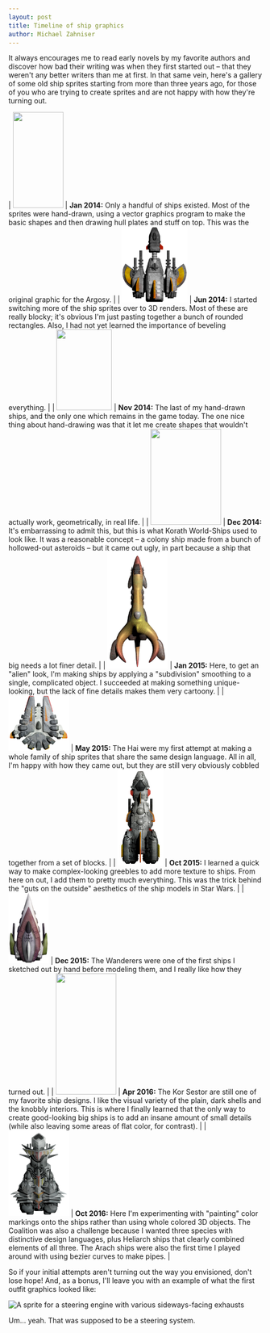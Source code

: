 ```yaml
---
layout: post
title: Timeline of ship graphics
author: Michael Zahniser
---
```

It always encourages me to read early novels by my favorite authors and discover how bad their writing was when they first started out &ndash; that they weren't any better writers than me at first. In that same vein, here's a gallery of some old ship sprites starting from more than three years ago, for those of you who are trying to create sprites and are not happy with how they're turning out.

| <img class="centered shadowed" src="/images/timeline/argosy.png" width="100" height="190" /> | **Jan 2014:** Only a handful of ships existed. Most of the sprites were hand-drawn, using a vector graphics program to make the basic shapes and then drawing hull plates and stuff on top. This was the original graphic for the Argosy. |
| <img class="centered shadowed" src="/images/timeline/firebird.png" width="130" height="150" /> | **Jun 2014:** I started switching more of the ship sprites over to 3D renders. Most of these are really blocky; it's obvious I'm just pasting together a bunch of rounded rectangles. Also, I had not yet learned the importance of beveling everything. |
| <img class="centered shadowed" src="/images/timeline/raider.png" width="110" height="160" /> | **Nov 2014:** The last of my hand-drawn ships, and the only one which remains in the game today. The one nice thing about hand-drawing was that it let me create shapes that wouldn't actually work, geometrically, in real life. |
| <img class="centered shadowed" src="/images/timeline/world-ship.png" width="140" height="190" /> | **Dec 2014:** It's embarrassing to admit this, but this is what Korath World-Ships used to look like. It was a reasonable concept &ndash; a colony ship made from a bunch of hollowed-out asteroids &ndash; but it came out ugly, in part because a ship that big needs a lot finer detail. |
| <img class="centered shadowed" src="/images/timeline/pug%20enfolta.png" width="120" height="230" /> | **Jan 2015:** Here, to get an "alien" look, I'm making ships by applying a "subdivision" smoothing to a single, complicated object. I succeeded at making something unique-looking, but the lack of fine details makes them very cartoony. |
| <img class="centered shadowed" src="/images/timeline/hai%20lightning%20bug.png" width="120" height="110" /> | **May 2015:** The Hai were my first attempt at making a whole family of ship sprites that share the same design language. All in all, I'm happy with how they came out, but they are still very obviously cobbled together from a set of blocks. |
| <img class="centered shadowed" src="/images/timeline/modified%20argosy.png" width="90" height="190" /> | **Oct 2015:** I learned a quick way to make complex-looking greebles to add more texture to ships. From here on out, I add them to pretty much everything. This was the trick behind the "guts on the outside" aesthetics of the ship models in Star Wars. |
| <img class="centered shadowed" src="/images/timeline/summer%20leaf.png" width="80" height="140" /> | **Dec 2015:** The Wanderers were one of the first ships I sketched out by hand before modeling them, and I really like how they turned out. |
| <img class="centered shadowed" src="/images/timeline/kar-ik-vot.png" width="120" height="240" /> | **Apr 2016:** The Kor Sestor are still one of my favorite ship designs. I like the visual variety of the plain, dark shells and the knobbly interiors. This is where I finally learned that the only way to create good-looking big ships is to add an insane amount of small details (while also leaving some areas of flat color, for contrast). |
| <img class="centered shadowed" src="/images/timeline/heliarch%20neutralizer.png" width="120" height="170" /> | **Oct 2016:** Here I'm experimenting with "painting" color markings onto the ships rather than using whole colored 3D objects. The Coalition was also a challenge because I wanted three species with distinctive design languages, plus Heliarch ships that clearly combined elements of all three. The Arach ships were also the first time I played around with using bezier curves to make pipes. |

So if your initial attempts aren't turning out the way you envisioned, don't lose hope! And, as a bonus, I'll leave you with an example of what the first outfit graphics looked like:

<img class="centered shadowed" src="/images/timeline/steering.png" width="200" height="140" alt="A sprite for a steering engine with various sideways-facing exhausts">

Um... yeah. That was supposed to be a steering system.